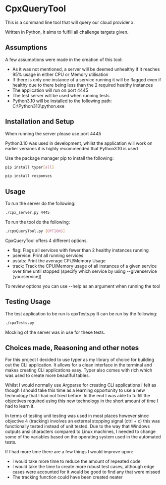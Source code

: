 # CpxQueryTool

This is a command line tool that will query our cloud provider x. 

Written in Python, it aims to fulfill all challenge targets given.

## Assumptions

A few assumptions were made in the creation of this tool:
- As it was not mentioned, a server will be deemed unhealthy if it reaches 95% usage in either CPU or Memory utilisation
- If there is only one instance of a service running it will be flagged even if healthy due to there being less than the 2 required healthy instances
- The application will run on port 4445
- The test server will be used when running tests
- Python3.10 will be installed to the following path: C:\Python310\python.exe 

## Installation and Setup

When running the server please use port 4445

Python3.10 was used in development, whilst the application will work on earlier versions it is highly recommended that Python3.10 is used 

Use the package manager pip to install the following:

```bash
pip install typer[all]
```
```bash
pip install responses
```

## Usage

To run the server do the following:

```bash
./cpx_server.py 4445
```

To run the tool do the following:

```bash
./cpxQueryTool.py [OPTIONS]
```

CpxQueryTool offers 4 different options.

- flag: Flags all services with fewer than 2 healthy instances running 
- pservice: Print all running services
- pstats: Print the average CPU/Memory Usage
- track: Track the CPU/Memory usage of all instances of a given service over time until stopped (specify which service by using --givenservice [yourservice])

To review options you can use --help as an argument when running the tool 

## Testing Usage

The test application to be run is cpxTests.py
It can be run by the following:

```bash
./cpxTests.py
```

Mocking of the server was in use for these tests. 

## Choices made, Reasoning and other notes

For this project I decided to use typer as my library of choice for building out the CLI application. 
It allows for a clean interface in the terminal and makes creating CLI applications easy.
Typer also comes with rich which was used to create more beautiful tables.

Whilst I would normally use Argparse for creating CLI applications I felt as though I should take this time as a learning opportunity to use a new technology that I had not tried before.
In the end I was able to fulfill the objectives required using this new technology in the short amount of time I had to learn it. 

In terms of testing unit testing was used in most places however since objective 4 (tracking) involves an external stopping signal (ctrl + c) this was functionally tested instead of unit tested.
Due to the way that Windows outputs ansi characters compared to Linux machines, I needed to change some of the variables based on the operating system used in the automated tests.

If I had more time there are a few things I would improve upon:
- I would take more time to reduce the amount of repeated code
- I would take the time to create more robust test cases, although edge cases were accounted for it would be good to find any that were missed
- The tracking function could have been created neater



